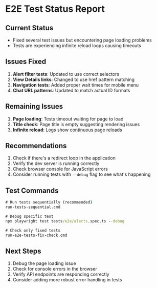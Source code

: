 # E2E Test Status Report

## Current Status
- Fixed several test issues but encountering page loading problems
- Tests are experiencing infinite reload loops causing timeouts

## Issues Fixed
1. **Alert filter tests**: Updated to use correct selectors
2. **View Details links**: Changed to use href pattern matching
3. **Navigation tests**: Added proper wait times for mobile menu
4. **Chat URL patterns**: Updated to match actual ID formats

## Remaining Issues
1. **Page loading**: Tests timeout waiting for page to load
2. **Title check**: Page title is empty suggesting rendering issues
3. **Infinite reload**: Logs show continuous page reloads

## Recommendations
1. Check if there's a redirect loop in the application
2. Verify the dev server is running correctly
3. Check browser console for JavaScript errors
4. Consider running tests with `--debug` flag to see what's happening

## Test Commands
```cmd
# Run tests sequentially (recommended)
run-tests-sequential.cmd

# Debug specific test
npx playwright test tests/e2e/alerts.spec.ts --debug

# Check only fixed tests
run-e2e-tests-fix-check.cmd
```

## Next Steps
1. Debug the page loading issue
2. Check for console errors in the browser
3. Verify API endpoints are responding correctly
4. Consider adding more robust error handling in tests